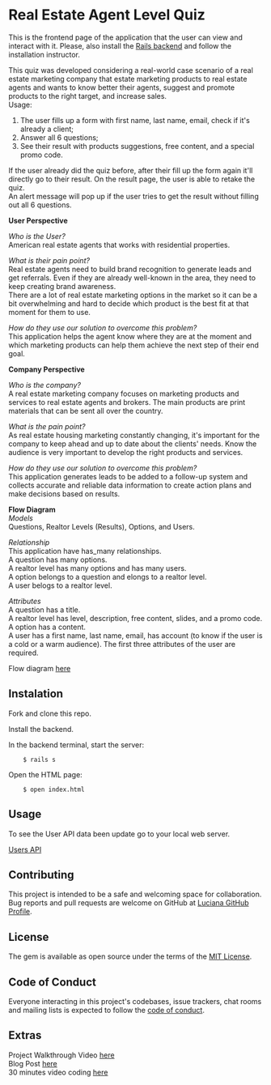 # Real Estate Agent Level Quiz
This is the frontend page of the application that the user can view and interact with it. Please, also install the [Rails backend](https://github.com/luciana-lab/realtor_level_quiz_backend) and follow the installation instructor.

This quiz was developed considering a real-world case scenario of a real estate marketing company that estate marketing products to real estate agents and wants to know better their agents, suggest and promote products to the right target, and increase sales.\
Usage:
1. The user fills up a form with first name, last name, email, check if it's already a client;
2. Answer all 6 questions;
3. See their result with products suggestions, free content, and a special promo code.

If the user already did the quiz before, after their fill up the form again it'll directly go to their result. On the result page, the user is able to retake the quiz.\
An alert message will pop up if the user tries to get the result without filling out all 6 questions.

**User Perspective**

*Who is the User?*\
American real estate agents that works with residential properties.

*What is their pain point?*\
Real estate agents need to build brand recognition to generate leads and get referrals. Even if they are already well-known in the area, they need to keep creating brand awareness.\
There are a lot of real estate marketing options in the market so it can be a bit overwhelming and hard to decide which product is the best fit at that moment for them to use.

*How do they use our solution to overcome this problem?*\
This application helps the agent know where they are at the moment and which marketing products can help them achieve the next step of their end goal.

**Company Perspective**

*Who is the company?*\
A real estate marketing company focuses on marketing products and services to real estate agents and brokers. The main products are print materials that can be sent all over the country.

*What is the pain point?*\
As real estate housing marketing constantly changing, it's important for the company to keep ahead and up to date about the clients' needs. Know the audience is very important to develop the right products and services.

*How do they use our solution to overcome this problem?*\
This application generates leads to be added to a follow-up system and collects accurate and reliable data information to create action plans and make decisions based on results.

**Flow Diagram**\
*Models*\
Questions, Realtor Levels (Results), Options, and Users.

*Relationship*\
This application have has_many relationships.\
A question has many options.\
A realtor level has many options and has many users.\
A option belongs to a question and elongs to a realtor level.\
A user belogs to a realtor level.

*Attributes*\
A question has a title.\
A realtor level has level, description, free content, slides, and a promo code.\
A option has a content.\
A user has a first name, last name, email, has account (to know if the user is a cold or a warm audience). The first three attributes of the user are required.

Flow diagram [here](https://drive.google.com/file/d/1N-ZeTPwMwMq8o3Aytgb_hThB8fndvzzV/view?usp=sharing)
## Instalation
Fork and clone this repo.

Install the backend.

In the backend terminal, start the server:
```
    $ rails s
```

Open the HTML page:
```
    $ open index.html
```
## Usage

To see the User API data been update go to your local web server.

[Users API](http://localhost:3000/users)
## Contributing

This project is intended to be a safe and welcoming space for collaboration.
Bug reports and pull requests are welcome on GitHub at [Luciana GitHub Profile](https://github.com/luciana-lab).

## License

The gem is available as open source under the terms of the [MIT License](https://opensource.org/licenses/MIT).

## Code of Conduct

Everyone interacting in this project's codebases, issue trackers, chat rooms and mailing lists is expected to follow the [code of conduct](https://github.com/luciana-lab/realtor_level_quiz_backend/blob/main/CODE_OF_CONDUCT.md).

## Extras
Project Walkthrough Video [here](https://youtu.be/YaqhYMvx9I8)\
Blog Post [here](https://luciana-lab.medium.com/creating-and-updating-user-database-javascript-frontend-rails-backend-178a6656b76d)\
30 minutes video coding [here](https://youtu.be/vrZv5b7a23U)